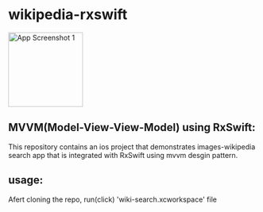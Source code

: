 # wikipedia-rxswift
<img src="./img/Screen-Recording-2021-08-01-at-2.gif" width="150" alt="App Screenshot 1">

## MVVM(Model-View-View-Model) using RxSwift:
This repository contains an ios project that demonstrates images-wikipedia search app that is integrated with RxSwift using mvvm desgin pattern.

## usage: 
Afert cloning the repo, run(click) 'wiki-search.xcworkspace' file 

